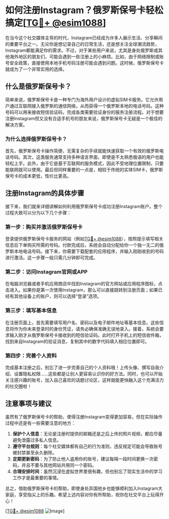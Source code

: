 # 如何注册Instagram？俄罗斯保号卡轻松搞定[[TG💪+ @esim1088](https://t.me/s/esim1088)]

在当今这个社交媒体主导的时代，Instagram已经成为许多人展示生活、分享瞬间的重要平台之一。无论你是想记录自己的日常生活，还是想关注全球潮流趋势，Instagram都能满足你的需求。不过，对于某些用户来说，尤其是身处俄罗斯或其他海外地区的朋友们，可能会遇到一些注册上的小麻烦。比如，由于网络限制或账号安全政策，直接使用本地手机号码注册可能会遇到问题。这时候，俄罗斯保号卡就成为了一个非常实用的选择。

## 什么是俄罗斯保号卡？

简单来说，俄罗斯保号卡是一种专门为海外用户设计的虚拟SIM卡服务。它允许用户通过互联网接入俄罗斯的通信网络，从而获得一个俄罗斯本地的电话号码。这种号码可以用来接收短信验证码，完成各类需要验证身份的服务注册流程。对于想要注册Instagram但又没有合适手机号的朋友来说，俄罗斯保号卡无疑是一个极佳的解决方案。

### 为什么选择俄罗斯保号卡？

首先，俄罗斯保号卡操作简便，无需复杂的手续就能快速获取一个有效的俄罗斯电话号码。其次，这类服务通常支持多种语言界面，即使是不太熟悉俄语的用户也能轻松上手。此外，由于它是基于互联网的服务模式，因此不受地理位置限制，只要能联网就可以使用。最后但同样重要的一点是，相较于传统的实体SIM卡，俄罗斯保号卡的成本更低，性价比更高。

## 注册Instagram的具体步骤

接下来，我们就来详细讲解如何利用俄罗斯保号卡成功注册Instagram账户。整个过程大致可以分为以下几个步骤：

### 第一步：购买并激活俄罗斯保号卡

登录提供俄罗斯保号卡服务的网站（例如[TG💪+ @esim1088](https://t.me/s/esim1088)），按照提示填写相关信息后下单购买所需的号码。付款完成后，系统会自动分配给你一个独一无二的俄罗斯本地电话号码。接下来，你需要下载配套的应用程序，并输入刚刚收到的号码进行激活。这一步骤一般只需几分钟即可完成。

### 第二步：访问Instagram官网或APP

在电脑浏览器或者手机应用商店中找到Instagram的官方网站或应用程序图标，点击进入。如果你是第一次使用Instagram，那么可以直接跳转到注册页面；如果已经有其他设备上的账户，则可以选择“登录”选项。

### 第三步：填写基本信息

在注册页面上，首先需要填写用户名、密码以及电子邮件地址等基本信息。这些信息将作为你未来登录时的身份凭证，请务必确保准确无误地录入。接着，系统会要求输入刚才从俄罗斯保号卡接收到的短信验证码。此时打开手机上的短信收件箱，找到来自Instagram的验证消息，复制其中的数字代码填入相应位置即可。

### 第四步：完善个人资料

完成基本注册之后，别忘了进一步完善自己的个人资料哦！上传头像、撰写自我介绍、设置隐私权限……这些都是让别人更容易认识你的好方法。同时，也可以开始关注感兴趣的账号，加入自己喜欢的话题讨论区，这样就能更快融入这个充满活力的社交圈啦！

## 注意事项与建议

虽然有了俄罗斯保号卡的帮助，使得注册Instagram变得更加容易，但在实际操作过程中还是有一些需要注意的地方：

1. **保护个人信息**：无论是注册时提供的邮箱还是之后上传的照片视频，都应尽量避免泄露过多私人信息。
2. **遵守平台规则**：每个社交媒体都有自己的行为准则，违反规定可能会导致账号被封禁甚至永久删除。
3. **定期更新密码**：为了防止他人盗用你的账号，建议每隔一段时间更换一次密码，并且不要与其他网站共用同一个密码。
4. **合理安排时间**：虽然沉浸在虚拟世界里很有趣，但也别忘了现实生活中的学习工作才是最重要的事情。

总之，借助俄罗斯保号卡的帮助，即使身处异国他乡也能够顺利加入Instagram大家庭，享受指尖上的乐趣。希望上述内容对你有所帮助，祝你在社交平台上玩得开心！

[[TG💪+ @esim1088](https://t.me/s/esim1088) ![Image](https://i.postimg.cc/4NQfJmqS/Snipaste-2025-05-13-00-14-12.png)]